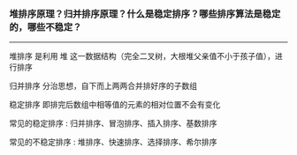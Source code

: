 ### 堆排序原理？归并排序原理？什么是稳定排序？哪些排序算法是稳定的，哪些不稳定？

------

堆排序 是利用 堆 这一数据结构（完全二叉树，大根堆父亲值不小于孩子值），进行排序

归并排序 分治思想，自下而上两两合并排好序的子数组

稳定排序 即排完后数组中相等值的元素的相对位置不会有变化

常见的稳定排序 : 归并排序、冒泡排序、插入排序、基数排序

常见的不稳定排序 : 堆排序、快速排序、选择排序、希尔排序
